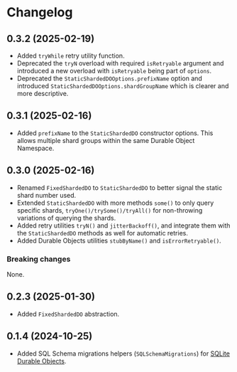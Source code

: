 # Changelog

## 0.3.2 (2025-02-19)

- Added `tryWhile` retry utility function.
- Deprecated the `tryN` overload with required `isRetryable` argument and introduced a new overload with `isRetryable` being part of `options`.
- Deprecated the `StaticShardedDOOptions.prefixName` option and introduced `StaticShardedDOOptions.shardGroupName` which is clearer and more descriptive.

## 0.3.1 (2025-02-16)

- Added `prefixName` to the `StaticShardedDO` constructor options. This allows multiple shard groups within the same Durable Object Namespace.

## 0.3.0 (2025-02-16)

- Renamed `FixedShardedDO` to `StaticShardedDO` to better signal the static shard number used.
- Extended `StaticShardedDO` with more methods `some()` to only query specific shards, `tryOne()/trySome()/tryAll()` for non-throwing variations of querying the shards.
- Added retry utilities `tryN()` and `jitterBackoff()`, and integrate them with the `StaticShardedDO` methods as well for automatic retries.
- Added Durable Objects utilities `stubByName()` and `isErrorRetryable()`.

### Breaking changes

None.

## 0.2.3 (2025-01-30)

- Added `FixedShardedDO` abstraction.

## 0.1.4 (2024-10-25)

- Added SQL Schema migrations helpers (`SQLSchemaMigrations`) for [SQLite Durable Objects](https://developers.cloudflare.com/durable-objects/api/sql-storage/).
